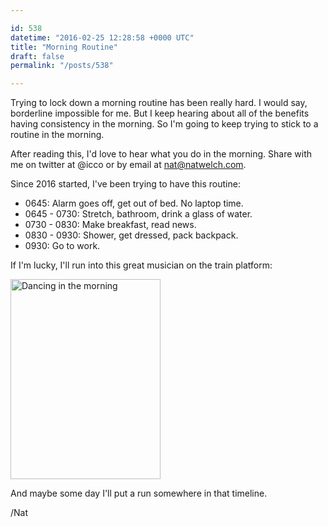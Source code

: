 ```yaml
---

id: 538
datetime: "2016-02-25 12:28:58 +0000 UTC"
title: "Morning Routine"
draft: false
permalink: "/posts/538"

---
```


Trying to lock down a morning routine has been really hard. I would say, borderline impossible for me. But I keep hearing about all of the benefits having consistency in the morning. So I'm going to keep trying to stick to a routine in the morning.

After reading this, I'd love to hear what you do in the morning. Share with me on twitter at @icco or by email at <nat@natwelch.com>.

Since 2016 started, I've been trying to have this routine:

 - 0645: Alarm goes off, get out of bed. No laptop time.
 - 0645 - 0730: Stretch, bathroom, drink a glass of water.
 - 0730 - 0830: Make breakfast, read news.
 - 0830 - 0930: Shower, get dressed, pack backpack.
 - 0930: Go to work.

If I'm lucky, I'll run into this great musician on the train platform:

<a data-flickr-embed="true"  href="https://www.flickr.com/photos/icco/23931480374/in/datetaken-ff/" title="Dancing in the morning"><img src="https://farm2.staticflickr.com/1445/23931480374_f9fc9fcf26_n.jpg" width="240" height="320" alt="Dancing in the morning"></a><script async src="//embedr.flickr.com/assets/client-code.js" charset="utf-8"></script>

And maybe some day I'll put a run somewhere in that timeline.

/Nat
